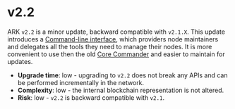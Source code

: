# v2.2

ARK `v2.2` is a minor update, backward compatible with `v2.1.X`. This update introduces a [Command-line interface](https://en.wikipedia.org/wiki/Command-line_interface), which providers node maintainers and delegates all the tools they need to manage their nodes. It is more convenient to use then the old [Core Commander](https://github.com/ARKEcosystem/core-commander) and easier to maintain for updates.

* **Upgrade time**: low - upgrading to `v2.2` does not break any APIs and can be performed incrementally in the network.
* **Complexity**: low - the internal blockchain representation is not altered.
* **Risk**: low - `v2.2` is backward compatible with `v2.1`.

